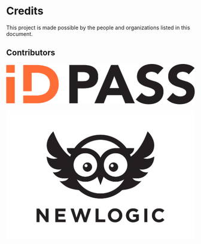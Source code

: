 # Credits

This project is made possible by the people and organizations listed in this document.

## Contributors
![](docs/images/id_pass_logo.svg)

![](docs/images/newlogic_logo.svg)
